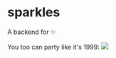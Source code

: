 # sparkles

A backend for :sparkles:

You too can party like it's 1999: ![](https://cloud.githubusercontent.com/assets/279389/10439392/6977ab96-70ee-11e5-984b-92ed1520c6aa.png)
